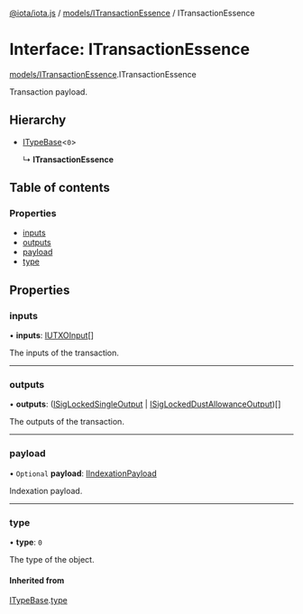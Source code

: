 [@iota/iota.js](../README.md) / [models/ITransactionEssence](../modules/models_itransactionessence.md) / ITransactionEssence

# Interface: ITransactionEssence

[models/ITransactionEssence](../modules/models_itransactionessence.md).ITransactionEssence

Transaction payload.

## Hierarchy

- [ITypeBase](models_itypebase.itypebase.md)<``0``\>

  ↳ **ITransactionEssence**

## Table of contents

### Properties

- [inputs](models_itransactionessence.itransactionessence.md#inputs)
- [outputs](models_itransactionessence.itransactionessence.md#outputs)
- [payload](models_itransactionessence.itransactionessence.md#payload)
- [type](models_itransactionessence.itransactionessence.md#type)

## Properties

### inputs

• **inputs**: [IUTXOInput](models_iutxoinput.iutxoinput.md)[]

The inputs of the transaction.

___

### outputs

• **outputs**: ([ISigLockedSingleOutput](models_isiglockedsingleoutput.isiglockedsingleoutput.md) \| [ISigLockedDustAllowanceOutput](models_isiglockeddustallowanceoutput.isiglockeddustallowanceoutput.md))[]

The outputs of the transaction.

___

### payload

• `Optional` **payload**: [IIndexationPayload](models_iindexationpayload.iindexationpayload.md)

Indexation payload.

___

### type

• **type**: ``0``

The type of the object.

#### Inherited from

[ITypeBase](models_itypebase.itypebase.md).[type](models_itypebase.itypebase.md#type)
